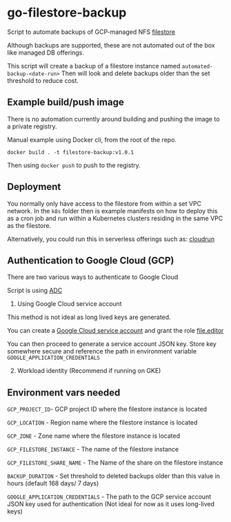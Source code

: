 # go-filestore-backup

Script to automate backups of GCP-managed NFS [filestore](https://cloud.google.com/filestore)

Although backups are supported, these are not automated out of the box like managed DB offerings.

This script will create a backup of a filestore instance named `automated-backup-<date-run>`
Then will look and delete backups older than the set threshold to reduce cost.

## Example build/push image

There is no automation currently around building and pushing the image to a private registry.

Manual example using Docker cli, from the root of the repo.

`docker build . -t filestore-backup:v1.0.1`

Then using `docker push` to push to the registry.

## Deployment

You normally only have access to the filestore from within a set VPC network.
In the `k8s` folder then is example manifests on how to deploy this as a cron job and run within a Kubernetes clusters residing in the same VPC as the filestore.

Alternatively, you could run this in serverless offerings such as:
[cloudrun](https://cloud.google.com/run)

## Authentication to Google Cloud (GCP)

There are two various ways to authenticate to Google Cloud

Script is using [ADC](https://cloud.google.com/docs/authentication/provide-credentials-adc)

1. Using Google Cloud service account

This method is not ideal as long lived keys are generated.

You can create a [Google Cloud service account](https://cloud.google.com/iam/docs/service-account-overview) and grant the role [file.editor](https://cloud.google.com/iam/docs/understanding-roles#cloud-filestore-roles)

You can then proceed to generate a service account JSON key. Store key somewhere secure and reference the path in environment variable `GOOGLE_APPLICATION_CREDENTIALS`

2. Workload identity (Recommend if running on GKE)

## Environment vars needed

`GCP_PROJECT_ID`- GCP project ID where the filestore instance is located

`GCP_LOCATION` - Region name where the filestore instance is located

`GCP_ZONE` - Zone name where the filestore instance is located

`GCP_FILESTORE_INSTANCE` - The name of the filestore instance

`GCP_FILESTORE_SHARE_NAME` - The Name of the share on the filestore instance

`BACKUP_DURATION` - Set threshold to deleted backups older than this value in hours (default 168 days/ 7 days)

`GOOGLE_APPLICATION_CREDENTIALS` - The path to the GCP service account JSON key used for authentication (Not ideal for now as it uses long-lived keys)

